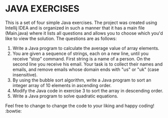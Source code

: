# JAVA EXERCISES

This is a set of four simple Java exercises. The project was created using Intellij IDEA and is organized in such a manner that it has a main file (Main.java) where it lists all questions and allows you to choose which you'd like to view the solution.
The questions are as follows:
1. Write a Java program to calculate the average value of array elements.
2. You are given a sequence of strings, each on a new line, until you receive “stop” command. First string is a name of a person. On the second line you receive his email. Your task is to collect their names and emails, and remove emails whose domain ends with "us" or "uk" (case insensitive).
3. By using the bubble sort algorithm, write a Java program to sort an integer array of 10 elements in ascending order.
4. Modify the Java code in exercise 3 to sort the array in descending order.
5. Write a Java program to solve quadratic equations.

Feel free to change to change the code to your liking and happy coding! :bowtie: